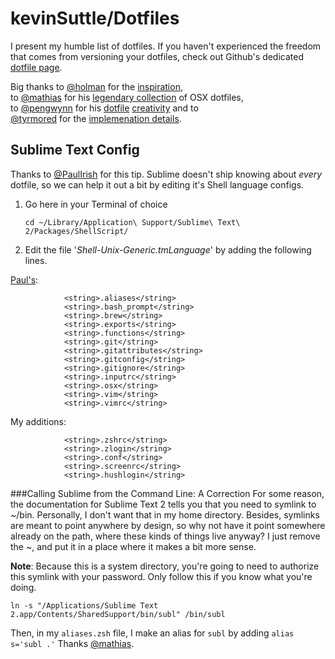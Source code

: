 kevinSuttle/Dotfiles
========

I present my humble list of dotfiles. If you haven't experienced the freedom that comes from versioning your dotfiles, check out Github's dedicated [dotfile page](http://dotfiles.github.com).

Big thanks to [@holman](http://twitter.com/holman) for the [inspiration](http://zachholman.com/2010/08/dotfiles-are-meant-to-be-forked/),         
to [@mathias](http://twitter.com/mathias) for his [legendary collection](https://github.com/mathiasbynens/dotfiles/blob/master/.osx) of OSX dotfiles,    
to [@pengwynn](http://twitter.com/pengwynn) for his [dotfile](http://wynnnetherland.com/journal/dotfiles-discovery) [creativity](http://wynnnetherland.com/journal/dotfiles-discovery) and to     
[@tyrmored](http://twitter.com/tyrmored) for the [implemenation details](http://blog.sanctum.geek.nz/managing-dot-files-with-git/). 

## Sublime Text Config
Thanks to [@PaulIrish](http://twitter.com/paulirish) for this tip. Sublime doesn't ship knowing about *every* dotfile, so we can help it out a bit by editing it's Shell language configs. 

1. Go here in your Terminal of choice

    `cd ~/Library/Application\ Support/Sublime\ Text\ 2/Packages/ShellScript/`

2. Edit the file '*Shell-Unix-Generic.tmLanguage*' by adding the following lines. 

[Paul's](https://github.com/paulirish/dotfiles#syntax-highlighting):

                <string>.aliases</string>
                <string>.bash_prompt</string>
                <string>.brew</string>
                <string>.exports</string>
                <string>.functions</string>
                <string>.git</string>
                <string>.gitattributes</string>
                <string>.gitconfig</string>
                <string>.gitignore</string>
                <string>.inputrc</string>
                <string>.osx</string>
                <string>.vim</string>
                <string>.vimrc</string>    

My additions:
                
                <string>.zshrc</string>
                <string>.zlogin</string>
                <string>.conf</string>
                <string>.screenrc</string>
                <string>.hushlogin</string>
                
###Calling Sublime from the Command Line: A Correction
For some reason, the documentation for Sublime Text 2 tells you that you need to symlink to ~/bin. Personally, I don't want that in my home directory. Besides, symlinks are meant to point anywhere by design, so why not have it point somewhere already on the path, where these kinds of things live anyway?  I just remove the ~, and put it in a place where it makes a bit more sense.     
  
**Note**: Because this is a system directory, you're going to need to authorize this symlink with your password. Only follow this if you know what you're doing.

`ln -s "/Applications/Sublime Text 2.app/Contents/SharedSupport/bin/subl" /bin/subl`

Then, in my `aliases.zsh` file, I make an alias for `subl` by adding `alias s='subl .'` Thanks [@mathias](https://github.com/mathiasbynens/dotfiles/blob/master/.aliases#L17).